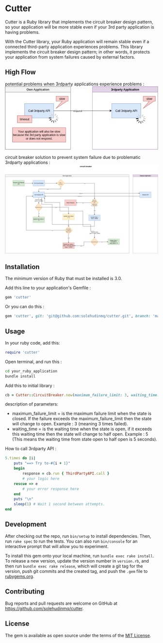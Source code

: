# Cutter

Cutter is a Ruby library that implements the circuit breaker design pattern, so your application will be more stable even if your 3rd party application is having problems.

With the Cutter library, your Ruby application will remain stable even if a connected third-party application experiences problems. This library implements the circuit breaker design pattern; in other words, it protects your application from system failures caused by external factors.

## High Flow
potential problems when 3rdparty applications experience problems : 
![Logo Ruby](https://github.com/solehudinmq/cutter/blob/development/high_flow/cutter-problem.jpg)

circuit breaker solution to prevent system failure due to problematic 3rdparty applications :
![Logo Ruby](https://github.com/solehudinmq/cutter/blob/development/high_flow/cutter-solution.jpg)

## Installation

The minimum version of Ruby that must be installed is 3.0.

Add this line to your application's Gemfile :

```ruby
gem 'cutter'
```

Or you can do this : 

```ruby
gem 'cutter', git: 'git@github.com:solehudinmq/cutter.git', branch: 'main'
```

## Usage

In your ruby ​​code, add this:
```ruby
require 'cutter'
```

Open terminal, and run this : 
```bash
cd your_ruby_application
bundle install
```

Add this to initial library : 
```ruby
cb = Cutter::CircuitBreaker.new(maximum_failure_limit: 3, waiting_time: 5)
```
description of parameters:
- maximum_failure_limit = is the maximum failure limit when the state is closed. If the failure exceeds the maximum_failure_limit then the state will change to open. Example : 3 (meaning 3 times failed).
- waiting_time = is the waiting time when the state is open, if it exceeds this waiting time then the state will change to half open. Example : 5 (This means the waiting time from state open to half open is 5 seconds).

How to call 3rdparty API : 
```ruby
5.times do |i|
    puts "==> Try to-#{i + 1}"
    begin
        response = cb.run { ThirdPartyAPI.call }
        # your logic here
    rescue => e
        # your error response here
    end
    puts "\n"
    sleep(1) # Wait 1 second between attempts.
end
```

## Development

After checking out the repo, run `bin/setup` to install dependencies. Then, run `rake spec` to run the tests. You can also run `bin/console` for an interactive prompt that will allow you to experiment.

To install this gem onto your local machine, run `bundle exec rake install`. To release a new version, update the version number in `version.rb`, and then run `bundle exec rake release`, which will create a git tag for the version, push git commits and the created tag, and push the `.gem` file to [rubygems.org](https://rubygems.org).

## Contributing

Bug reports and pull requests are welcome on GitHub at https://github.com/solehudinmq/cutter.

## License

The gem is available as open source under the terms of the [MIT License](https://opensource.org/licenses/MIT).
